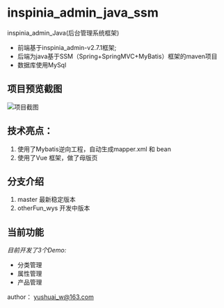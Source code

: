# inspinia_admin_java_ssm
inspinia_admin_Java(后台管理系统框架)
- 前端基于inspinia_admin-v2.7.1框架;
- 后端为java基于SSM（Spring+SpringMVC+MyBatis）框架的maven项目
- 数据库使用MySql

## 项目预览截图
![项目截图](https://github.com/wangyushuai/inspinia_admin_java_ssm/raw/master/src/main/webapp/vendor/img/projectView.png)

## 技术亮点：
1. 使用了Mybatis逆向工程，自动生成mapper.xml 和 bean
2. 使用了Vue 框架，做了母版页

## 分支介绍
1. master 最新稳定版本
2. otherFun_wys 开发中版本

## 当前功能
*目前开发了3个Demo:*
- 分类管理
- 属性管理
- 产品管理

author： yushuai_w@163.com
